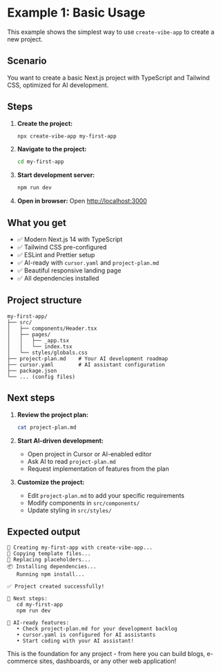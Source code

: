 # Example 1: Basic Usage

This example shows the simplest way to use `create-vibe-app` to create a new project.

## Scenario

You want to create a basic Next.js project with TypeScript and Tailwind CSS, optimized for AI development.

## Steps

1. **Create the project:**
   ```bash
   npx create-vibe-app my-first-app
   ```

2. **Navigate to the project:**
   ```bash
   cd my-first-app
   ```

3. **Start development server:**
   ```bash
   npm run dev
   ```

4. **Open in browser:**
   Open [http://localhost:3000](http://localhost:3000)

## What you get

- ✅ Modern Next.js 14 with TypeScript
- ✅ Tailwind CSS pre-configured
- ✅ ESLint and Prettier setup
- ✅ AI-ready with `cursor.yaml` and `project-plan.md`
- ✅ Beautiful responsive landing page
- ✅ All dependencies installed

## Project structure

```
my-first-app/
├── src/
│   ├── components/Header.tsx
│   ├── pages/
│   │   ├── _app.tsx
│   │   └── index.tsx
│   └── styles/globals.css
├── project-plan.md    # Your AI development roadmap
├── cursor.yaml        # AI assistant configuration
├── package.json
└── ... (config files)
```

## Next steps

1. **Review the project plan:**
   ```bash
   cat project-plan.md
   ```

2. **Start AI-driven development:**
   - Open project in Cursor or AI-enabled editor
   - Ask AI to read `project-plan.md`
   - Request implementation of features from the plan

3. **Customize the project:**
   - Edit `project-plan.md` to add your specific requirements
   - Modify components in `src/components/`
   - Update styling in `src/styles/`

## Expected output

```
🚀 Creating my-first-app with create-vibe-app...
📂 Copying template files...
🔄 Replacing placeholders...
📦 Installing dependencies...
   Running npm install...

✅ Project created successfully!

🎯 Next steps:
   cd my-first-app
   npm run dev

🤖 AI-ready features:
   • Check project-plan.md for your development backlog
   • cursor.yaml is configured for AI assistants
   • Start coding with your AI assistant!
```

This is the foundation for any project - from here you can build blogs, e-commerce sites, dashboards, or any other web application! 